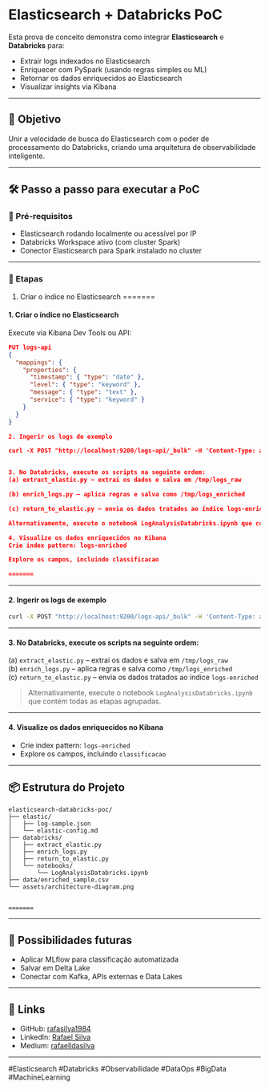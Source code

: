 # Elasticsearch + Databricks PoC

Esta prova de conceito demonstra como integrar **Elasticsearch** e **Databricks** para:

- Extrair logs indexados no Elasticsearch
- Enriquecer com PySpark (usando regras simples ou ML)
- Retornar os dados enriquecidos ao Elasticsearch
- Visualizar insights via Kibana

---

## 📌 Objetivo

Unir a velocidade de busca do Elasticsearch com o poder de processamento do Databricks, criando uma arquitetura de observabilidade inteligente.

---

## 🛠️ Passo a passo para executar a PoC

### 🔹 Pré-requisitos
- Elasticsearch rodando localmente ou acessível por IP
- Databricks Workspace ativo (com cluster Spark)
- Conector Elasticsearch para Spark instalado no cluster

---

### 🔁 Etapas

 1. Criar o índice no Elasticsearch
=======
#### 1. Criar o índice no Elasticsearch
Execute via Kibana Dev Tools ou API:

```json
PUT logs-api
{
  "mappings": {
    "properties": {
      "timestamp": { "type": "date" },
      "level": { "type": "keyword" },
      "message": { "type": "text" },
      "service": { "type": "keyword" }
    }
  }
}

2. Ingerir os logs de exemplo

curl -X POST "http://localhost:9200/logs-api/_bulk" -H 'Content-Type: application/json' --data-binary @elastic/log-sample.json


3. No Databricks, execute os scripts na seguinte ordem:
(a) extract_elastic.py – extrai os dados e salva em /tmp/logs_raw

(b) enrich_logs.py – aplica regras e salva como /tmp/logs_enriched

(c) return_to_elastic.py – envia os dados tratados ao índice logs-enriched

Alternativamente, execute o notebook LogAnalysisDatabricks.ipynb que contém todas as etapas agrupadas.

4. Visualize os dados enriquecidos no Kibana
Crie index pattern: logs-enriched

Explore os campos, incluindo classificacao

=======
```

---

#### 2. Ingerir os logs de exemplo

```bash
curl -X POST "http://localhost:9200/logs-api/_bulk" -H 'Content-Type: application/json' --data-binary @elastic/log-sample.json
```

---

#### 3. No Databricks, execute os scripts na seguinte ordem:

(a) `extract_elastic.py` – extrai os dados e salva em `/tmp/logs_raw`  
(b) `enrich_logs.py` – aplica regras e salva como `/tmp/logs_enriched`  
(c) `return_to_elastic.py` – envia os dados tratados ao índice `logs-enriched`

> Alternativamente, execute o notebook `LogAnalysisDatabricks.ipynb` que contém todas as etapas agrupadas.

---

#### 4. Visualize os dados enriquecidos no Kibana

- Crie index pattern: `logs-enriched`
- Explore os campos, incluindo `classificacao`

---

## 📦 Estrutura do Projeto

```
elasticsearch-databricks-poc/
├── elastic/
│   ├── log-sample.json
│   └── elastic-config.md
├── databricks/
│   ├── extract_elastic.py
│   ├── enrich_logs.py
│   ├── return_to_elastic.py
│   └── notebooks/
│       └── LogAnalysisDatabricks.ipynb
├── data/enriched_sample.csv
└── assets/architecture-diagram.png


=======
```

---

## 🧠 Possibilidades futuras

- Aplicar MLflow para classificação automatizada
- Salvar em Delta Lake
- Conectar com Kafka, APIs externas e Data Lakes

---

## 📎 Links

- GitHub: [rafasilva1984](https://github.com/rafasilva1984)
- LinkedIn: [Rafael Silva](https://linkedin.com/in/rafael-silva-leader-coordenador)
- Medium: [rafaelldasilva](https://medium.com/@rafaelldasilva)

---

#Elasticsearch #Databricks #Observabilidade #DataOps #BigData #MachineLearning
